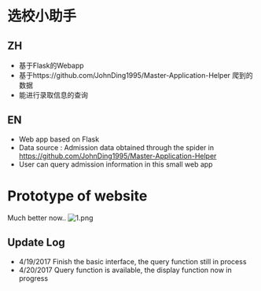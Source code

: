 # 选校小助手

## ZH

- 基于Flask的Webapp
- 基于https://github.com/JohnDing1995/Master-Application-Helper 爬到的数据
- 能进行录取信息的查询



## EN

- Web app based on Flask
- Data source : Admission data obtained through the spider in https://github.com/JohnDing1995/Master-Application-Helper
- User can query admission information in this small web app

# Prototype of website

Much better now..
![1.png](https://ooo.0o0.ooo/2017/07/05/595bc4e236ef5.png)
## Update Log

- 4/19/2017 Finish the basic interface, the query function still in process
- 4/20/2017 Query function is available, the display function now in progress